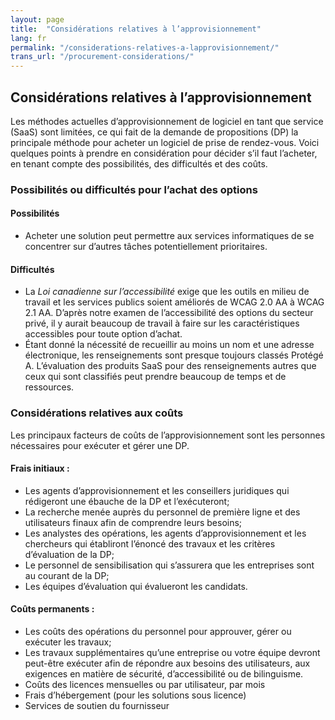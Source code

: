 ```yaml
---
layout: page
title:  "Considérations relatives à l’approvisionnement"
lang: fr
permalink: "/considerations-relatives-a-lapprovisionnement/"
trans_url: "/procurement-considerations/"
---
```


## Considérations relatives à l’approvisionnement

Les méthodes actuelles d’approvisionnement de logiciel en tant que service (SaaS) sont limitées, ce qui fait de la demande de propositions (DP) la principale méthode pour acheter un logiciel de prise de rendez-vous. Voici quelques points à prendre en considération pour décider s’il faut l’acheter, en tenant compte des possibilités, des difficultés et des coûts. 

### Possibilités ou difficultés pour l’achat des options 
#### Possibilités
- Acheter une solution peut permettre aux services informatiques de se concentrer sur d’autres tâches potentiellement prioritaires.

#### Difficultés
- La *Loi canadienne sur l’accessibilité* exige que les outils en milieu de travail et les services publics soient améliorés de WCAG 2.0 AA à WCAG 2.1 AA. D’après notre examen de l’accessibilité des options du secteur privé, il y aurait beaucoup de travail à faire sur les caractéristiques accessibles pour toute option d’achat. 
- Étant donné la nécessité de recueillir au moins un nom et une adresse électronique, les renseignements sont presque toujours classés Protégé A. L’évaluation des produits SaaS pour des renseignements autres que ceux qui sont classifiés peut prendre beaucoup de temps et de ressources. 

### Considérations relatives aux coûts
Les principaux facteurs de coûts de l’approvisionnement sont les personnes nécessaires pour exécuter et gérer une DP.

#### Frais initiaux :
- Les agents d’approvisionnement et les conseillers juridiques qui rédigeront une ébauche de la DP et l’exécuteront;
- La recherche menée auprès du personnel de première ligne et des utilisateurs finaux afin de comprendre leurs besoins;
- Les analystes des opérations, les agents d’approvisionnement et les chercheurs qui établiront l’énoncé des travaux et les critères d’évaluation de la DP;
- Le personnel de sensibilisation qui s’assurera que les entreprises sont au courant de la DP; 
- Les équipes d’évaluation qui évalueront les candidats.

#### Coûts permanents :
- Les coûts des opérations du personnel pour approuver, gérer ou exécuter les travaux;
- Les travaux supplémentaires qu’une entreprise ou votre équipe devront peut-être exécuter afin de répondre aux besoins des utilisateurs, aux exigences en matière de sécurité, d’accessibilité ou de bilinguisme. 
- Coûts des licences mensuelles ou par utilisateur, par mois 
- Frais d’hébergement (pour les solutions sous licence)
- Services de soutien du fournisseur
